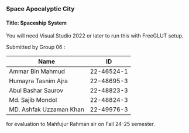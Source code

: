 ### Space Apocalyptic City
#### Title: Spaceship System
You will need Visual Studio 2022 or later to run this with FreeGLUT setup.

Submitted by Group 06 :

|Name|ID|  
|---|--|
|Ammar Bin Mahmud|22-46524-1|
|Humayra Tasnim Ajra | 22-48695-3|
| Abul Bashar Saurov | 22-48823-3|
| Md. Sajib Mondol | 22-48824-3|
|MD. Ashfak Uzzaman Khan | 22-49976-3|

for evaluation to Mahfujur Rahman sir on Fall 24-25 semester.